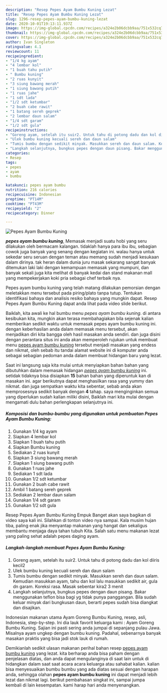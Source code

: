 ```yaml
---
description: "Resep Pepes Ayam Bumbu Kuning Lezat"
title: "Resep Pepes Ayam Bumbu Kuning Lezat"
slug: 1296-resep-pepes-ayam-bumbu-kuning-lezat
date: 2020-10-01T19:13:11.937Z
image: https://img-global.cpcdn.com/recipes/a324e2b06dcbb9aa/751x532cq70/pepes-ayam-bumbu-kuning-foto-resep-utama.jpg
thumbnail: https://img-global.cpcdn.com/recipes/a324e2b06dcbb9aa/751x532cq70/pepes-ayam-bumbu-kuning-foto-resep-utama.jpg
cover: https://img-global.cpcdn.com/recipes/a324e2b06dcbb9aa/751x532cq70/pepes-ayam-bumbu-kuning-foto-resep-utama.jpg
author: Ivan Singleton
ratingvalue: 4.1
reviewcount: 11
recipeingredient:
- "1/4 kg ayam"
- "4 lembar kol"
- "1 buah tahu putih"
- " Bumbu kuning"
- "2 ruas kunyit"
- "3 siung bawang merah"
- "1 siung bawang putih"
- "1 ruas jahe"
- "1 sdt lada"
- "1/2 sdt ketumbar"
- "2 buah cabe rawit"
- "1 batang sereh geprek"
- "2 lembar daun salam"
- "1/4 sdt garam"
- "1/2 sdt gula"
recipeinstructions:
- "Goreng ayam, setelah itu suir2. Untuk tahu di potong dadu dan kol diiris kecil2"
- "Ulek bumbu kuning kecuali sereh dan daun salam"
- "Tumis bumbu dengan sedikit minyak. Masukkan sereh dan daun salam. Kemudian masukkan ayam, tahu dan kol lalu masukkan sedikit air, gula dn garam. Koreksi rasa. Masak sebentar kira2 3 menit"
- "Langkah selanjutnya, bungkus pepes dengan daun pisang. Bakar menggunakan teflon bisa bagi yg tidak punya panggangan. Bila sudah keluar minyak dari bungkusan daun, berarti pepes sudah bisa diangkat dan disajikan."
categories:
- Resep
tags:
- pepes
- ayam
- bumbu

katakunci: pepes ayam bumbu 
nutrition: 216 calories
recipecuisine: Indonesian
preptime: "PT14M"
cooktime: "PT43M"
recipeyield: "2"
recipecategory: Dinner

---
```



![Pepes Ayam Bumbu Kuning](https://img-global.cpcdn.com/recipes/a324e2b06dcbb9aa/751x532cq70/pepes-ayam-bumbu-kuning-foto-resep-utama.jpg)

<b><i>pepes ayam bumbu kuning</i></b>, Memasak menjadi suatu hobi yang seru dilakukan oleh bermacam kalangan. tidaklah hanya para ibu ibu, sebagian cowok juga banyak yang senang dengan kegiatan ini. walau hanya untuk sekedar seru seruan dengan teman atau memang sudah menjadi kesukaan dalam dirinya. tak heran dalam dunia juru masak sekarang sangat banyak ditemukan laki laki dengan kemampuan memasak yang mumpuni, dan banyak sekali juga kita melihat di banyak kedai dan stand makanan mall yang mempekerjakan koki pria sebagai chef terbaik nya.

Pepes ayam bumbu kuning yang telah matang dilakukan pemorsian dengan meletakkan menu tersebut pada piring/plato tanpa tutup. Tentukan identifikasi bahaya dan analisis resiko bahaya yang mungkin dapat. Resep Pepes Ayam Bumbu Kuning dapat anda lihat pada video slide berikut.

Baiklah, kita awali ke hal bumbu menu <i>pepes ayam bumbu kuning</i>. di antara kesibukan kita, mungkin akan terasa membahagiakan bila sejenak kalian memberikan sedikit waktu untuk memasak pepes ayam bumbu kuning ini. dengan keberhasilan anda dalam memasak menu tersebut, akan menjadikan diri kita bangga oleh hasil masakan anda sendiri. dan juga disini dengan perantara situs ini anda akan memperoleh rujukan untuk membuat menu <u>pepes ayam bumbu kuning</u> tersebut menjadi masakan yang endess dan nikmat, oleh sebab itu tandai alamat website ini di komputer anda sebagai sebagian pedoman anda dalam membuat hidangan baru yang lezat.


Saat ini langsung saja kita mulai untuk menyiapkan bahan bahan yang dibutuhkan dalam memasak hidangan <u><i>pepes ayam bumbu kuning</i></u> ini. setidak tidaknya bisa disiapkan <b>15</b> bahan bahan yang diperuntuk kan di masakan ini. agar berikutnya dapat menghasilkan rasa yang yummy dan nikmat. dan juga sempatkan waktu kita sebentar, sebab anda akan memprosesnya sedikit banyak dengan <b>4</b> tahap. saya menginginkan semua yang diperlukan sudah kalian miliki disini, Baiklah mari kita mulai dengan mengamati dulu bahan perlengkapan selanjutnya ini.

<!--inarticleads1-->

##### Komposisi dan bumbu-bumbu yang digunakan untuk pembuatan Pepes Ayam Bumbu Kuning:

1. Gunakan 1/4 kg ayam
1. Siapkan 4 lembar kol
1. Siapkan 1 buah tahu putih
1. Siapkan  Bumbu kuning
1. Sediakan 2 ruas kunyit
1. Siapkan 3 siung bawang merah
1. Siapkan 1 siung bawang putih
1. Gunakan 1 ruas jahe
1. Sediakan 1 sdt lada
1. Gunakan 1/2 sdt ketumbar
1. Gunakan 2 buah cabe rawit
1. Ambil 1 batang sereh geprek
1. Sediakan 2 lembar daun salam
1. Gunakan 1/4 sdt garam
1. Gunakan 1/2 sdt gula


Resep Pepes Ayam Bumbu Kuning Empuk Banget akan saya bagikan di video saya kali ini. Silahkan di tonton video nya sampai. Kala musim hujan tiba, paling enak jika menyantap makanan yang hangat dan sekaligus membantu menjaga daya tahan tubuh Kita. Salah satu menu makanan lezat yang paling sehat adalah pepes daging ayam. 

<!--inarticleads2-->

##### Langkah-langkah membuat Pepes Ayam Bumbu Kuning:

1. Goreng ayam, setelah itu suir2. Untuk tahu di potong dadu dan kol diiris kecil2
1. Ulek bumbu kuning kecuali sereh dan daun salam
1. Tumis bumbu dengan sedikit minyak. Masukkan sereh dan daun salam. Kemudian masukkan ayam, tahu dan kol lalu masukkan sedikit air, gula dn garam. Koreksi rasa. Masak sebentar kira2 3 menit
1. Langkah selanjutnya, bungkus pepes dengan daun pisang. Bakar menggunakan teflon bisa bagi yg tidak punya panggangan. Bila sudah keluar minyak dari bungkusan daun, berarti pepes sudah bisa diangkat dan disajikan.


Indonesian makanan utama Ayam Goreng Bumbu Kuning, resep, asli, Indonesia, step-by-step. Ini dia lauk favorit keluarga kami : Ayam Goreng Bumbu Kuning. Sajian ini pasti sering anda jumpai di sepanjang pulau Jawa. Misalnya ayam ungkep dengan bumbu kuning. Padahal, sebenarnya banyak masakan praktis yang bisa jadi stok lauk di rumah. 

Demikianlah sedikit ulasan makanan perihal bahan resep <u>pepes ayam bumbu kuning</u> yang lezat. kita berharap anda bisa paham dengan penjelasan diatas, dan anda dapat mengulanginya di saat lain untuk di hidangkan dalam saat saat acara acara keluarga atau sahabat kalian. kalian bisa menyesuaikan bumbu bumbu yang ada diatas sesuai dengan harapan anda, sehingga olahan <b>pepes ayam bumbu kuning</b> ini dapat menjadi lebih lezat dan nikmat lagi. berikut pembahasan singkat ini, sampai jumpa kembali di lain kesempatan. kami harap hari anda menyenangkan.
